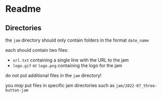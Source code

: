 # Readme

## Directories

the `jam` directory should only contain folders in the format `date_name`

each should contain two files:

- `url.txt` containing a single line with the URL to the jam
- `logo.gif` or `logo.png` containing the logo for the jam

do *not* put additional files in the `jam` directory!

you *may* put files in specific jam directories such as `jam/2022-07_three-button-jam`
